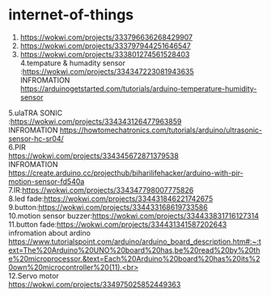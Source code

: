 # internet-of-things


1.  https://wokwi.com/projects/333796636268429907<br>
2.  https://wokwi.com/projects/333797944251646547<br>
3.   https://wokwi.com/projects/333801274561528403<br>
4.tempature & humadity sensor :https://wokwi.com/projects/334347223081943635<br>
INFROMATION<br>
https://arduinogetstarted.com/tutorials/arduino-temperature-humidity-sensor<br>

5.ulaTRA SONIC<br>
:https://wokwi.com/projects/334343126477963859<br>
INFROMATION
https://howtomechatronics.com/tutorials/arduino/ultrasonic-sensor-hc-sr04/<br>
6.PIR<br>
https://wokwi.com/projects/334345672871379538<br>
INFROMATION<br>
https://create.arduino.cc/projecthub/biharilifehacker/arduino-with-pir-motion-sensor-fd540a<br>
7.IR:https://wokwi.com/projects/334347798007775826<br>
8.led fade:https://wokwi.com/projects/334431846221742675<br>
9.button:https://wokwi.com/projects/334433168619733586<br>
10.motion sensor buzzer:https://wokwi.com/projects/334433831716127314<br>
11.button fade:https://wokwi.com/projects/334431341587202643<br>
infromation about ardino https://www.tutorialspoint.com/arduino/arduino_board_description.htm#:~:text=The%20Arduino%20UNO%20board%20has,be%20read%20by%20the%20microprocessor.&text=Each%20Arduino%20board%20has%20its%20own%20microcontroller%20(11).<br>
<br>
12.Servo motor<br>
https://wokwi.com/projects/334975025852449363<br>
